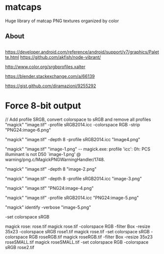 # matcaps
Huge library of matcap PNG textures organized by color


## About


## 


https://developer.android.com/reference/android/support/v7/graphics/Palette.html
https://github.com/akfish/node-vibrant/

http://www.color.org/srgbprofiles.xalter

https://blender.stackexchange.com/a/66139

https://gist.github.com/diramazioni/9255292

# Force 8-bit output

// Add profile SRGB, convert colorspace to sRGB and remove all profiles
"magick" "image.tif" -profile sRGB2014.icc -colorspace RGB -strip "PNG24:image-6.png"

"magick" "image.tif" -depth 8 -profile sRGB2014.icc "Image4.png"

"magick" "image.tif" "image-1.png"
    -- magick.exe: profile 'icc': 0h: PCS illuminant is not D50 `image-1.png' @ warning/png.c/MagickPNGWarningHandler/1748.

"magick" "image.tif" -depth 8 "image-2.png"

"magick" "image.tif" -depth 8 -profile sRGB2014.icc "image-3.png"

"magick" "image.tif" "PNG24:image-4.png"

"magick" "image.tif"  -profile sRGB2014.icc  "PNG24:image-5.png"

"magick" identify -verbose "image-5.png"


-set colorspace sRGB


magick rose: rose.tif
magick rose.tif -colorspace RGB -filter Box -resize 35x23 -colorspace sRGB rose1.tif
magick rose.tif -set colorspace sRGB -colorspace RGB roseRGB.tif
magick roseRGB.tif -filter Box -resize 35x23 roseSMALL.tif
magick roseSMALL.tif -set colorspace RGB -colorspace sRGB rose2.tif
